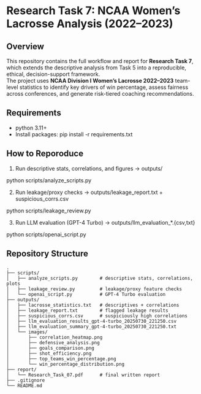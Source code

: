# Research Task 7: NCAA Women’s Lacrosse Analysis (2022–2023)

## Overview
This repository contains the full workflow and report for **Research Task 7**, which extends the descriptive analysis from Task 5 into a reproducible, ethical, decision-support framework.  
The project uses **NCAA Division I Women’s Lacrosse 2022–2023** team-level statistics to identify key drivers of win percentage, assess fairness across conferences, and generate risk-tiered coaching recommendations.


## Requirements

- python 3.11+
- Install packages:
pip install -r requirements.txt

## How to Reporoduce

1. Run descriptive stats, correlations, and figures → outputs/

python scripts/analyze_scripts.py

2. Run leakage/proxy checks → outputs/leakage_report.txt + suspicious_corrs.csv

python scripts/leakage_review.py

3. Run LLM evaluation (GPT-4 Turbo) → outputs/llm_evaluation_*.{csv,txt}

python scripts/openai_script.py

## Repository Structure
```text
.
├── scripts/
│   ├── analyze_scripts.py        # descriptive stats, correlations, plots
│   ├── leakage_review.py         # leakage/proxy feature checks
│   └── openai_script.py          # GPT-4 Turbo evaluation
├── outputs/
│   ├── lacrosse_statistics.txt   # descriptives + correlations
│   ├── leakage_report.txt        # flagged leakage results
│   ├── suspicious_corrs.csv      # suspiciously high correlations
│   ├── llm_evaluation_results_gpt-4-turbo_20250730_221250.csv
│   ├── llm_evaluation_summary_gpt-4-turbo_20250730_221250.txt
│   └── images/
│       ├── correlation_heatmap.png
│       ├── defensive_analysis.png
│       ├── goals_comparison.png
│       ├── shot_efficiency.png
│       ├── top_teams_win_percentage.png
│       └── win_percentage_distribution.png
├── report/
│   └── Research_Task_07.pdf      # final written report
├── .gitignore
└── README.md

